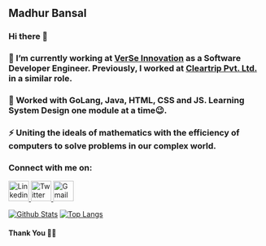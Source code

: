 ## Madhur Bansal

### Hi there 👋

### 🔭 I’m currently working at [VerSe Innovation](https://www.verse.in/) as a Software Developer Engineer. Previously, I worked at [Cleartrip Pvt. Ltd.](https://www.cleartrip.com/) in a similar role.

### 🌱 Worked with GoLang, Java, HTML, CSS and JS. Learning System Design one module at a time😉.

### ⚡ Uniting the ideals of mathematics with the efficiency of computers to solve problems in our complex world.

### Connect with me on:
<div ><a href="https://www.linkedin.com/in/bmadhur/">
  <img alt="Linkedin" width="40px" src="https://image.flaticon.com/icons/png/512/174/174857.png" />
</a>
<a href="https://www.twitter.com/_madhurbansal_?s=09">
  <img alt="Twitter" width="40px" src="https://image.flaticon.com/icons/png/512/174/174876.png" />
</a>
<a href="mailto:madhur.bansal0016@gmail.com">
  <img alt="Gmail" width="40px" src="https://image.flaticon.com/icons/png/512/2991/2991144.png" />
</a></div>

[![Github Stats](https://github-readme-stats.vercel.app/api?username=MadhurBansal123&show_icons=true)](https://github.com/anuraghazra/github-readme-stats)
[![Top Langs](https://github-readme-stats.vercel.app/api/top-langs/?username=MadhurBansal123)](https://github.com/anuraghazra/github-readme-stats)

#### Thank You 🙏🏼


<!--
**MadhurBansal123/MadhurBansal123** is a ✨ _special_ ✨ repository because its `README.md` (this file) appears on your GitHub profile.

Here are some ideas to get you started:

- 🔭 I’m currently working on ...
- 🌱 I’m currently learning ...
- 👯 I’m looking to collaborate on ...
- 🤔 I’m looking for help with ...
- 💬 Ask me about ...
- 📫 How to reach me: ...
- 😄 Pronouns: ...
- ⚡ Fun fact: ...
-->
